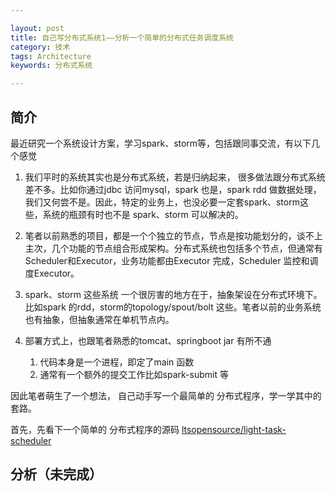 ```yaml
---

layout: post
title: 自己写分布式系统1——分析一个简单的分布式任务调度系统
category: 技术
tags: Architecture
keywords: 分布式系统

---
```


## 简介

最近研究一个系统设计方案，学习spark、storm等，包括跟同事交流，有以下几个感觉

1. 我们平时的系统其实也是分布式系统，若是归纳起来， 很多做法跟分布式系统差不多。比如你通过jdbc 访问mysql，spark 也是，spark rdd 做数据处理，我们又何尝不是。因此，特定的业务上，也没必要一定套spark、storm这些，系统的瓶颈有时也不是 spark、storm 可以解决的。
2. 笔者以前熟悉的项目，都是一个个独立的节点，节点是按功能划分的，谈不上主次，几个功能的节点组合形成架构。分布式系统也包括多个节点，但通常有Scheduler和Executor，业务功能都由Executor 完成，Scheduler 监控和调度Executor。
2. spark、storm 这些系统 一个很厉害的地方在于，抽象架设在分布式环境下。比如spark 的rdd，storm的topology/spout/bolt 这些。笔者以前的业务系统也有抽象，但抽象通常在单机节点内。
3. 部署方式上，也跟笔者熟悉的tomcat、springboot jar 有所不通
	
	1. 代码本身是一个进程，即定了main 函数
	2. 通常有一个额外的提交工作比如spark-submit 等

因此笔者萌生了一个想法， 自己动手写一个最简单的 分布式程序，学一学其中的套路。

首先，先看下一个简单的 分布式程序的源码 [ltsopensource/light-task-scheduler](https://github.com/ltsopensource/light-task-scheduler)

## 分析（未完成）